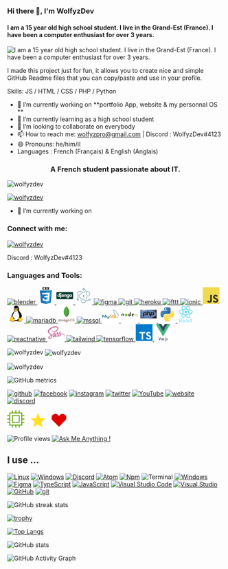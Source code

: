 ### Hi there 👋, I'm WolfyzDev
#### I am a 15 year old high school student. I live in the Grand-Est (France). I have been a computer enthusiast for over 3 years.
![I am a 15 year old high school student. I live in the Grand-Est (France). I have been a computer enthusiast for over 3 years.](https://th.bing.com/th/id/OIP.B0EdaRRvc5K_WC9VslROHgHaE8?pid=ImgDet&rs=1)

I made this project just for fun, it allows you to create nice and simple GitHub Readme files that you can copy/paste and use in your profile.

Skills:  JS / HTML / CSS / PHP / Python

- 🔭 I’m currently working on **portfolio App, website & my personnal OS **
- 🌱 I’m currently learning as a high school student 
- 👯 I’m looking to collaborate on everybody 
- 📫 How to reach me: wolfyzpro@gmail.com | Discord : WolfyzDev#4123 
- 😄 Pronouns: he/him/il 
- Languages : French (Français) & English (Anglais)


<h3 align="center">A French student passionate about IT.</h3>

<p align="left"> <img src="https://komarev.com/ghpvc/?username=wolfyzdev&label=Profile%20views&color=0e75b6&style=flat" alt="wolfyzdev" /> </p>

<p align="left"> <a href="https://github.com/ryo-ma/github-profile-trophy"><img src="https://github-profile-trophy.vercel.app/?username=wolfyzdev" alt="wolfyzdev" /></a> </p>

- 🔭 I’m currently working on 

<h3 align="left">Connect with me:</h3>
<p align="left">
<a href="https://www.youtube.com/c/wolfyzdev" target="blank"><img align="center" src="https://raw.githubusercontent.com/rahuldkjain/github-profile-readme-generator/master/src/images/icons/Social/youtube.svg" alt="wolfyzdev" height="30" width="40" /></a>
</p>
<p>Discord : WolfyzDev#4123 </p>

<h3 align="left">Languages and Tools:</h3>
<p align="left"> <a href="https://www.blender.org/" target="_blank" rel="noreferrer"> <img src="https://download.blender.org/branding/community/blender_community_badge_white.svg" alt="blender" width="40" height="40"/> </a> <a href="https://www.w3schools.com/css/" target="_blank" rel="noreferrer"> <img src="https://raw.githubusercontent.com/devicons/devicon/master/icons/css3/css3-original-wordmark.svg" alt="css3" width="40" height="40"/> </a> <a href="https://www.djangoproject.com/" target="_blank" rel="noreferrer"> <img src="https://raw.githubusercontent.com/devicons/devicon/master/icons/django/django-original.svg" alt="django" width="40" height="40"/> </a> <a href="https://www.electronjs.org" target="_blank" rel="noreferrer"> <img src="https://raw.githubusercontent.com/devicons/devicon/master/icons/electron/electron-original.svg" alt="electron" width="40" height="40"/> </a> <a href="https://www.figma.com/" target="_blank" rel="noreferrer"> <img src="https://www.vectorlogo.zone/logos/figma/figma-icon.svg" alt="figma" width="40" height="40"/> </a> <a href="https://git-scm.com/" target="_blank" rel="noreferrer"> <img src="https://www.vectorlogo.zone/logos/git-scm/git-scm-icon.svg" alt="git" width="40" height="40"/> </a> <a href="https://heroku.com" target="_blank" rel="noreferrer"> <img src="https://www.vectorlogo.zone/logos/heroku/heroku-icon.svg" alt="heroku" width="40" height="40"/> </a> <a href="https://ifttt.com/" target="_blank" rel="noreferrer"> <img src="https://www.vectorlogo.zone/logos/ifttt/ifttt-ar21.svg" alt="ifttt" width="40" height="40"/> </a> <a href="https://ionicframework.com" target="_blank" rel="noreferrer"> <img src="https://upload.wikimedia.org/wikipedia/commons/d/d1/Ionic_Logo.svg" alt="ionic" width="40" height="40"/> </a> <a href="https://developer.mozilla.org/en-US/docs/Web/JavaScript" target="_blank" rel="noreferrer"> <img src="https://raw.githubusercontent.com/devicons/devicon/master/icons/javascript/javascript-original.svg" alt="javascript" width="40" height="40"/> </a> <a href="https://www.linux.org/" target="_blank" rel="noreferrer"> <img src="https://raw.githubusercontent.com/devicons/devicon/master/icons/linux/linux-original.svg" alt="linux" width="40" height="40"/> </a> <a href="https://mariadb.org/" target="_blank" rel="noreferrer"> <img src="https://www.vectorlogo.zone/logos/mariadb/mariadb-icon.svg" alt="mariadb" width="40" height="40"/> </a> <a href="https://www.mongodb.com/" target="_blank" rel="noreferrer"> <img src="https://raw.githubusercontent.com/devicons/devicon/master/icons/mongodb/mongodb-original-wordmark.svg" alt="mongodb" width="40" height="40"/> </a> <a href="https://www.microsoft.com/en-us/sql-server" target="_blank" rel="noreferrer"> <img src="https://www.svgrepo.com/show/303229/microsoft-sql-server-logo.svg" alt="mssql" width="40" height="40"/> </a> <a href="https://www.mysql.com/" target="_blank" rel="noreferrer"> <img src="https://raw.githubusercontent.com/devicons/devicon/master/icons/mysql/mysql-original-wordmark.svg" alt="mysql" width="40" height="40"/> </a> <a href="https://nodejs.org" target="_blank" rel="noreferrer"> <img src="https://raw.githubusercontent.com/devicons/devicon/master/icons/nodejs/nodejs-original-wordmark.svg" alt="nodejs" width="40" height="40"/> </a> <a href="https://www.php.net" target="_blank" rel="noreferrer"> <img src="https://raw.githubusercontent.com/devicons/devicon/master/icons/php/php-original.svg" alt="php" width="40" height="40"/> </a> <a href="https://www.python.org" target="_blank" rel="noreferrer"> <img src="https://raw.githubusercontent.com/devicons/devicon/master/icons/python/python-original.svg" alt="python" width="40" height="40"/> </a> <a href="https://reactjs.org/" target="_blank" rel="noreferrer"> <img src="https://raw.githubusercontent.com/devicons/devicon/master/icons/react/react-original-wordmark.svg" alt="react" width="40" height="40"/> </a> <a href="https://reactnative.dev/" target="_blank" rel="noreferrer"> <img src="https://reactnative.dev/img/header_logo.svg" alt="reactnative" width="40" height="40"/> </a> <a href="https://sass-lang.com" target="_blank" rel="noreferrer"> <img src="https://raw.githubusercontent.com/devicons/devicon/master/icons/sass/sass-original.svg" alt="sass" width="40" height="40"/> </a> <a href="https://tailwindcss.com/" target="_blank" rel="noreferrer"> <img src="https://www.vectorlogo.zone/logos/tailwindcss/tailwindcss-icon.svg" alt="tailwind" width="40" height="40"/> </a> <a href="https://www.tensorflow.org" target="_blank" rel="noreferrer"> <img src="https://www.vectorlogo.zone/logos/tensorflow/tensorflow-icon.svg" alt="tensorflow" width="40" height="40"/> </a> <a href="https://www.typescriptlang.org/" target="_blank" rel="noreferrer"> <img src="https://raw.githubusercontent.com/devicons/devicon/master/icons/typescript/typescript-original.svg" alt="typescript" width="40" height="40"/> </a> <a href="https://vuejs.org/" target="_blank" rel="noreferrer"> <img src="https://raw.githubusercontent.com/devicons/devicon/master/icons/vuejs/vuejs-original-wordmark.svg" alt="vuejs" width="40" height="40"/> </a> </p>

<p><img align="left" src="https://github-readme-stats.vercel.app/api/top-langs?username=wolfyzdev&show_icons=true&locale=en&layout=compact" alt="wolfyzdev" /></p>

<p>&nbsp;<img align="center" src="https://github-readme-stats.vercel.app/api?username=wolfyzdev&show_icons=true&locale=en" alt="wolfyzdev" /></p>

<p><img align="center" src="https://github-readme-streak-stats.herokuapp.com/?user=wolfyzdev&" alt="wolfyzdev" /></p>


![GitHub metrics](https://metrics.lecoq.io/WolfyzDev) 



[<img src='https://cdn.jsdelivr.net/npm/simple-icons@3.0.1/icons/github.svg' alt='github' height='40'>](https://github.com/WolfyzDev)  [<img src='https://cdn.jsdelivr.net/npm/simple-icons@3.0.1/icons/facebook.svg' alt='facebook' height='40'>](https://www.facebook.com/WolfyzDev)  [<img src='https://cdn.jsdelivr.net/npm/simple-icons@3.0.1/icons/instagram.svg' alt='instagram' height='40'>](https://www.instagram.com/WolfyzDev/)  [<img src='https://cdn.jsdelivr.net/npm/simple-icons@3.0.1/icons/twitter.svg' alt='twitter' height='40'>](https://twitter.com/WolfyzDev)  [<img src='https://cdn.jsdelivr.net/npm/simple-icons@3.0.1/icons/youtube.svg' alt='YouTube' height='40'>](https://www.youtube.com/channel/WolfyzDev)  [<img src='https://cdn.jsdelivr.net/npm/simple-icons@3.0.1/icons/icloud.svg' alt='website' height='40'>](https://wolfyzdev.github.io/Portfolio/)  [<img src='https://cdn.jsdelivr.net/npm/simple-icons@3.0.1/icons/discord.svg' alt='discord' height='40'>](https://discord.gg/r6Q2RAtXxC)  

<a href='https://docs.github.com/en/developers'><img src='https://raw.githubusercontent.com/acervenky/animated-github-badges/master/assets/devbadge.gif' width='40' height='40'></a> <a href='https://stars.github.com/'><img src='https://raw.githubusercontent.com/acervenky/animated-github-badges/master/assets/starbadge.gif' width='35' height='35'></a> <a href='https://docs.github.com/en/github/supporting-the-open-source-community-with-github-sponsors'><img src='https://raw.githubusercontent.com/acervenky/animated-github-badges/master/assets/sponsorbadge.gif' width='35' height='35'></a> 

![Profile views](https://gpvc.arturio.dev/WolfyzDev)  [![Ask Me Anything !](https://img.shields.io/badge/Ask%20me-anything-1abc9c.svg)](https://GitHub.com/Naereen/ama)

## I use ... 


[![Linux](https://svgshare.com/i/Zhy.svg)](https://svgshare.com/i/Zhy.svg)
[![Windows](https://svgshare.com/i/ZhY.svg)](https://svgshare.com/i/ZhY.svg)
[![Discord](https://badgen.net/badge/icon/discord?icon=discord&label)](https://https://discord.com/)
[![Atom](https://badgen.net/badge/icon/atom?icon=atom&label)](https://atom.io)
[![Npm](https://badgen.net/badge/icon/npm?icon=npm&label)](https://https://npmjs.com/)
![Terminal](https://badgen.net/badge/icon/terminal?icon=terminal&label)
[![Windows](https://badgen.net/badge/icon/windows?icon=windows&label)](https://microsoft.com/windows/)
[![Figma](https://img.shields.io/badge/--F24E1E?logo=figma&logoColor=ffffff)](https://www.figma.com/)
[![TypeScript](https://badgen.net/badge/icon/typescript?icon=typescript&label)](https://typescriptlang.org)
[![JavaScript](https://img.shields.io/badge/--F7DF1E?logo=javascript&logoColor=000)](https://www.javascript.com/)
[![Visual Studio Code](https://img.shields.io/badge/--007ACC?logo=visual%20studio%20code&logoColor=ffffff)](https://code.visualstudio.com/)
[![Visual Studio](https://img.shields.io/badge/--6C33AF?logo=visual%20studio)](https://visualstudio.microsoft.com/)
[![GitHub](https://img.shields.io/badge/--181717?logo=github&logoColor=ffffff)](https://github.com/WolfyzDev)
[![git](https://img.shields.io/badge/--F05032?logo=git&logoColor=ffffff)](http://git-scm.com/)




![GitHub streak stats](https://github-readme-streak-stats.herokuapp.com/?user=WolfyzDev)  



[![trophy](https://github-profile-trophy.vercel.app/?username=WolfyzDev)](https://github.com/ryo-ma/github-profile-trophy)

[![Top Langs](https://github-readme-stats.vercel.app/api/top-langs/?username=WolfyzDev)](https://github.com/anuraghazra/github-readme-stats)

![GitHub stats](https://github-readme-stats.vercel.app/api?username=WolfyzDev&show_icons=true&count_private=true)  

![GitHub Activity Graph](https://activity-graph.herokuapp.com/graph?username=WolfyzDev)  

 
